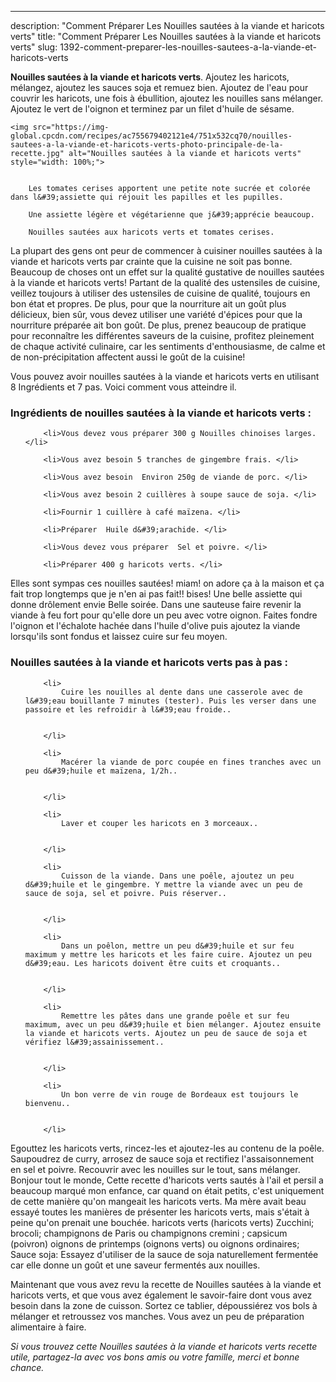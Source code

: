 ---
description: "Comment Préparer Les Nouilles sautées à la viande et haricots verts"
title: "Comment Préparer Les Nouilles sautées à la viande et haricots verts"
slug: 1392-comment-preparer-les-nouilles-sautees-a-la-viande-et-haricots-verts

<p>
	<strong>Nouilles sautées à la viande et haricots verts</strong>. 
	Ajoutez les haricots, mélangez, ajoutez les sauces soja et remuez bien. Ajoutez de l&#39;eau pour couvrir les haricots, une fois à ébullition, ajoutez les nouilles sans mélanger. Ajoutez le vert de l&#39;oignon et terminez par un filet d&#39;huile de sésame.
</p>
<p>
	
	<img src="https://img-global.cpcdn.com/recipes/ac755679402121e4/751x532cq70/nouilles-sautees-a-la-viande-et-haricots-verts-photo-principale-de-la-recette.jpg" alt="Nouilles sautées à la viande et haricots verts" style="width: 100%;">
	
	
		Les tomates cerises apportent une petite note sucrée et colorée dans l&#39;assiette qui réjouit les papilles et les pupilles.
	
		Une assiette légère et végétarienne que j&#39;apprécie beaucoup.
	
		Nouilles sautées aux haricots verts et tomates cerises.
	
</p>

La plupart des gens ont peur de commencer à cuisiner nouilles sautées à la viande et haricots verts par crainte que la cuisine ne soit pas bonne. Beaucoup de choses ont un effet sur la qualité gustative de nouilles sautées à la viande et haricots verts! Partant de la qualité des ustensiles de cuisine, veillez toujours à utiliser des ustensiles de cuisine de qualité, toujours en bon état et propres. De plus, pour que la nourriture ait un goût plus délicieux, bien sûr, vous devez utiliser une variété d'épices pour que la nourriture préparée ait bon goût. De plus, prenez beaucoup de pratique pour reconnaître les différentes saveurs de la cuisine, profitez pleinement de chaque activité culinaire, car les sentiments d'enthousiasme, de calme et de non-précipitation affectent aussi le goût de la cuisine!

<!--inarticleads1-->

Vous pouvez avoir nouilles sautées à la viande et haricots verts en utilisant 8 Ingrédients et 7 pas. Voici comment vous atteindre il.

<h3>Ingrédients de nouilles sautées à la viande et haricots verts :</h3>

<ol>
	
		<li>Vous devez vous préparer 300 g Nouilles chinoises larges. </li>
	
		<li>Vous avez besoin 5 tranches de gingembre frais. </li>
	
		<li>Vous avez besoin  Environ 250g de viande de porc. </li>
	
		<li>Vous avez besoin 2 cuillères à soupe sauce de soja. </li>
	
		<li>Fournir 1 cuillère à café maïzena. </li>
	
		<li>Préparer  Huile d&#39;arachide. </li>
	
		<li>Vous devez vous préparer  Sel et poivre. </li>
	
		<li>Préparer 400 g haricots verts. </li>
	
</ol>

Elles sont sympas ces nouilles sautées! miam! on adore ça à la maison et ça fait trop longtemps que je n&#39;en ai pas fait!! bises! Une belle assiette qui donne drôlement envie Belle soirée. Dans une sauteuse faire revenir la viande à feu fort pour qu&#39;elle dore un peu avec votre oignon. Faites fondre l&#39;oignon et l&#39;échalote hachée dans l&#39;huile d&#39;olive puis ajoutez la viande lorsqu&#39;ils sont fondus et laissez cuire sur feu moyen. 

<!--inarticleads2-->

<h3>Nouilles sautées à la viande et haricots verts pas à pas :</h3>

<ol>
	
		<li>
			Cuire les nouilles al dente dans une casserole avec de l&#39;eau bouillante 7 minutes (tester). Puis les verser dans une passoire et les refroidir à l&#39;eau froide..
			
			
		</li>
	
		<li>
			Macérer la viande de porc coupée en fines tranches avec un peu d&#39;huile et maïzena, 1/2h..
			
			
		</li>
	
		<li>
			Laver et couper les haricots en 3 morceaux..
			
			
		</li>
	
		<li>
			Cuisson de la viande. Dans une poêle, ajoutez un peu d&#39;huile et le gingembre. Y mettre la viande avec un peu de sauce de soja, sel et poivre. Puis réserver..
			
			
		</li>
	
		<li>
			Dans un poêlon, mettre un peu d&#39;huile et sur feu maximum y mettre les haricots et les faire cuire. Ajoutez un peu d&#39;eau. Les haricots doivent être cuits et croquants..
			
			
		</li>
	
		<li>
			Remettre les pâtes dans une grande poêle et sur feu maximum, avec un peu d&#39;huile et bien mélanger. Ajoutez ensuite la viande et haricots verts. Ajoutez un peu de sauce de soja et vérifiez l&#39;assainissement..
			
			
		</li>
	
		<li>
			Un bon verre de vin rouge de Bordeaux est toujours le bienvenu..
			
			
		</li>
	
</ol>

Egouttez les haricots verts, rincez-les et ajoutez-les au contenu de la poêle. Saupoudrez de curry, arrosez de sauce soja et rectifiez l&#39;assaisonnement en sel et poivre. Recouvrir avec les nouilles sur le tout, sans mélanger. Bonjour tout le monde, Cette recette d&#39;haricots verts sautés à l&#39;ail et persil a beaucoup marqué mon enfance, car quand on était petits, c&#39;est uniquement de cette manière qu&#39;on mangeait les haricots verts. Ma mère avait beau essayé toutes les manières de présenter les haricots verts, mais s&#39;était à peine qu&#39;on prenait une bouchée. haricots verts (haricots verts) Zucchini; brocoli; champignons de Paris ou champignons cremini ; capsicum (poivron) oignons de printemps (oignons verts) ou oignons ordinaires; Sauce soja: Essayez d&#39;utiliser de la sauce de soja naturellement fermentée car elle donne un goût et une saveur fermentés aux nouilles. 

<!--inarticleads1-->

<p>
Maintenant que vous avez revu la recette de Nouilles sautées à la viande et haricots verts, et que vous avez également le savoir-faire dont vous avez besoin dans la zone de cuisson. Sortez ce tablier, dépoussiérez vos bols à mélanger et retroussez vos manches. Vous avez un peu de préparation alimentaire à faire.
</p>

<p>
<i>Si vous trouvez cette Nouilles sautées à la viande et haricots verts recette utile, partagez-la avec vos bons amis ou votre famille, merci et bonne chance.</i>
</p>
